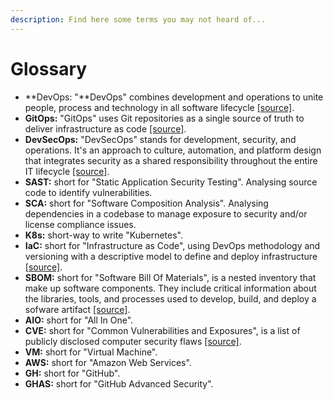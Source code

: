 ```yaml
---
description: Find here some terms you may not heard of...
---
```


# Glossary

* **DevOps: "**DevOps" combines development and operations to unite people, process and technology in all software lifecycle [\[source\]](https://learn.microsoft.com/en-us/devops/what-is-devops).
* **GitOps:** "GitOps" uses Git repositories as a single source of truth to deliver infrastructure as code [\[source\]](https://www.redhat.com/en/topics/devops/what-is-gitops).
* **DevSecOps:** "DevSecOps" stands for development, security, and operations. It's an approach to culture, automation, and platform design that integrates security as a shared responsibility throughout the entire IT lifecycle [\[source\]](https://www.redhat.com/en/topics/devops/what-is-devsecops).
* **SAST:** short for "Static Application Security Testing". Analysing source code to identify vulnerabilities.
* **SCA:** short for "Software Composition Analysis". Analysing dependencies in a codebase to manage exposure to security and/or license compliance issues.
* **K8s:** short-way to write "Kubernetes".
* **IaC:** short for "Infrastructure as Code", using DevOps methodology and versioning with a descriptive model to define and deploy infrastructure [\[source\]](https://learn.microsoft.com/en-us/devops/deliver/what-is-infrastructure-as-code).
* **SBOM:** short for "Software Bill Of Materials", is a nested inventory that make up software components. They include critical information about the libraries, tools, and processes used to develop, build, and deploy a sofware artifact [\[source\]](https://about.gitlab.com/blog/2022/10/25/the-ultimate-guide-to-sboms/).
* **AIO:** short for "All In One".
* **CVE:** short for "Common Vulnerabilities and Exposures", is a list of publicly disclosed computer security flaws [\[source\]](https://www.redhat.com/en/topics/security/what-is-cve).
* **VM:** short for "Virtual Machine".
* **AWS:** short for "Amazon Web Services".
* **GH:** short for "GitHub".
* **GHAS:** short for "GitHub Advanced Security".
